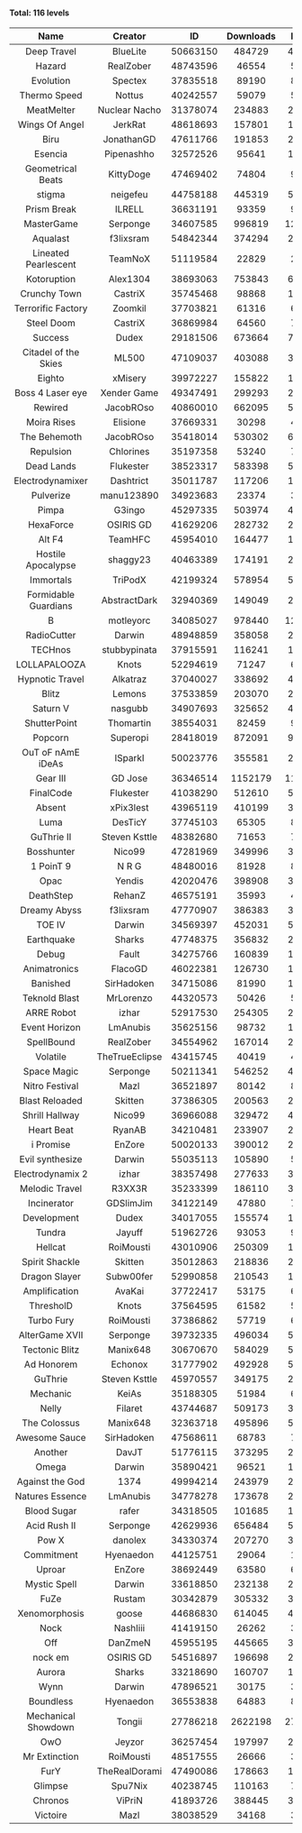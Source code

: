 #### Total: 116 levels

| Name | Creator | ID | Downloads | Likes |
|:---:|:---:|:---:|:---:|:---:|
| Deep Travel | BlueLite | 50663150 | 484729 | 43722
| Hazard | RealZober | 48743596 | 46554 | 5082
| Evolution | Spectex | 37835518 | 89190 | 8967
| Thermo Speed | Nottus | 40242557 | 59079 | 5508
| MeatMelter | Nuclear Nacho | 31378074 | 234883 | 24900
| Wings Of Angel | JerkRat | 48618693 | 157801 | 16628
| Biru | JonathanGD | 47611766 | 191853 | 27771
| Esencia | Pipenashho | 32572526 | 95641 | 11926
| Geometrical Beats | KittyDoge | 47469402 | 74804 | 9438
| stigma | neigefeu | 44758188 | 445319 | 51573
| Prism Break | ILRELL | 36631191 | 93359 | 9864
| MasterGame | Serponge | 34607585 | 996819 | 126894
| Aqualast | f3lixsram | 54842344 | 374294 | 24407
| Lineated Pearlescent | TeamNoX | 51119584 | 22829 | 2802
| Kotoruption | Alex1304 | 38693063 | 753843 | 67274
| Crunchy Town | CastriX | 35745468 | 98868 | 13713
| Terrorific Factory | Zoomkil | 37703821 | 61316 | 6225
| Steel Doom | CastriX | 36869984 | 64560 | 7874
| Success | Dudex | 29181506 | 673664 | 76989
| Citadel of the Skies | ML500 | 47109037 | 403088 | 32108
| Eighto | xMisery | 39972227 | 155822 | 13714
| Boss 4 Laser eye | Xender Game | 49347491 | 299293 | 26208
| Rewired | JacobROso | 40860010 | 662095 | 50764
| Moira Rises | Elisione | 37669331 | 30298 | 4562
| The Behemoth | JacobROso | 35418014 | 530302 | 62230
| Repulsion | Chlorines | 35197358 | 53240 | 7087
| Dead Lands | Flukester | 38523317 | 583398 | 59541
| Electrodynamixer | Dashtrict | 35011787 | 117206 | 16568
| Pulverize | manu123890 | 34923683 | 23374 | 3690
| Pimpa | G3ingo | 45297335 | 503974 | 41986
| HexaForce | OSIRIS GD | 41629206 | 282732 | 22248
| Alt F4 | TeamHFC | 45954010 | 164477 | 13695
| Hostile Apocalypse | shaggy23 | 40463389 | 174191 | 25594
| Immortals | TriPodX | 42199324 | 578954 | 51122
| Formidable Guardians | AbstractDark | 32940369 | 149049 | 21517
| B | motleyorc | 34085027 | 978440 | 120849
| RadioCutter | Darwin | 48948859 | 358058 | 25473
| TECHnos | stubbypinata | 37915591 | 116241 | 13316
| LOLLAPALOOZA | Knots | 52294619 | 71247 | 6447
| Hypnotic Travel | Alkatraz | 37040027 | 338692 | 47332
| Blitz | Lemons | 37533859 | 203070 | 24583
| Saturn V | nasgubb | 34907693 | 325652 | 40684
| ShutterPoint | Thomartin | 38554031 | 82459 | 9466
| Popcorn | Superopi | 28418019 | 872091 | 97557
| OuT oF nAmE iDeAs | ISparkI | 50023776 | 355581 | 27849
| Gear III | GD Jose | 36346514 | 1152179 | 118774
| FinalCode | Flukester | 41038290 | 512610 | 50634
| Absent | xPix3lest | 43965119 | 410199 | 31770
| Luma | DesTicY | 37745103 | 65305 | 8246
| GuThrie II | Steven Ksttle | 48382680 | 71653 | 7388
| Bosshunter | Nico99 | 47281969 | 349996 | 31528
| 1 PoinT 9 | N R G | 48480016 | 81928 | 8072
| Opac | Yendis | 42020476 | 398908 | 39286
| DeathStep | RehanZ | 46575191 | 35993 | 4036
| Dreamy Abyss | f3lixsram | 47770907 | 386383 | 30676
| TOE IV | Darwin | 34569397 | 452031 | 53438
| Earthquake  | Sharks | 47748375 | 356832 | 20598
| Debug | Fault | 34275766 | 160839 | 19891
| Animatronics | FlacoGD | 46022381 | 126730 | 13116
| Banished | SirHadoken | 34715086 | 81990 | 10412
| Teknold Blast | MrLorenzo | 44320573 | 50426 | 5047
| ARRE Robot | izhar | 52917530 | 254305 | 24630
| Event Horizon | LmAnubis | 35625156 | 98732 | 12044
| SpellBound | RealZober | 34554962 | 167014 | 22571
| Volatile | TheTrueEclipse | 43415745 | 40419 | 4105
| Space Magic | Serponge | 50211341 | 546252 | 45972
| Nitro Festival | Mazl | 36521897 | 80142 | 8510
| Blast Reloaded | Skitten | 37386305 | 200563 | 21891
| Shrill Hallway | Nico99 | 36966088 | 329472 | 43866
| Heart Beat | RyanAB | 34210481 | 233907 | 28910
| i Promise | EnZore | 50020133 | 390012 | 22652
| Evil synthesize | Darwin | 55035113 | 105890 | 5052
| Electrodynamix 2 | izhar | 38357498 | 277633 | 33028
| Melodic Travel | R3XX3R | 35233399 | 186110 | 31108
| Incinerator | GDSlimJim | 34122149 | 47880 | 7234
| Development | Dudex | 34017055 | 155574 | 17833
| Tundra | Jayuff | 51962726 | 93053 | 9096
| Hellcat | RoiMousti | 43010906 | 250309 | 18067
| Spirit Shackle | Skitten | 35012863 | 218836 | 29180
| Dragon Slayer | Subw00fer | 52990858 | 210543 | 16711
| Amplification | AvaKai | 37722417 | 53175 | 6447
| ThresholD | Knots | 37564595 | 61582 | 5391
| Turbo Fury | RoiMousti | 37386862 | 57719 | 6692
| AlterGame XVII | Serponge | 39732335 | 496034 | 52167
| Tectonic Blitz | Manix648 | 30670670 | 584029 | 59661
| Ad Honorem | Echonox | 31777902 | 492928 | 50554
| GuThrie | Steven Ksttle | 45970557 | 349175 | 26575
| Mechanic | KeiAs | 35188305 | 51984 | 6451
| Nelly | Filaret | 43744687 | 509173 | 35758
| The Colossus | Manix648 | 32363718 | 495896 | 52721
| Awesome Sauce | SirHadoken | 47568611 | 68783 | 7838
| Another | DavJT | 51776115 | 373295 | 28344
| Omega | Darwin | 35890421 | 96521 | 12030
| Against the God | 1374 | 49994214 | 243979 | 24625
| Natures Essence | LmAnubis | 34778278 | 173678 | 22700
| Blood Sugar | rafer | 34318505 | 101685 | 12877
| Acid Rush II | Serponge | 42629936 | 656484 | 55179
| Pow X | danolex | 34330374 | 207270 | 31149
| Commitment | Hyenaedon | 44125751 | 29064 | 1954
| Uproar | EnZore | 38692449 | 63580 | 6169
| Mystic Spell | Darwin | 33618850 | 232138 | 26300
| FuZe | Rustam | 30342879 | 305332 | 30848
| Xenomorphosis | goose | 44686830 | 614045 | 45193
| Nock | NashIiii | 41419150 | 26262 | 3075
| Off | DanZmeN | 45955195 | 445665 | 38343
| nock em | OSIRIS GD | 54516897 | 196698 | 21617
| Aurora | Sharks | 33218690 | 160707 | 16943
| Wynn | Darwin | 47896521 | 30175 | 3710
| Boundless | Hyenaedon | 36553838 | 64883 | 8157
| Mechanical Showdown | Tongii | 27786218 | 2622198 | 278043
| OwO | Jeyzor | 36257454 | 197997 | 21036
| Mr Extinction | RoiMousti | 48517555 | 26666 | 3013
| FurY | TheRealDorami | 47490086 | 178663 | 18776
| Glimpse | Spu7Nix | 40238745 | 110163 | 7662
| Chronos | ViPriN | 41893726 | 388445 | 34792
| Victoire | Mazl | 38038529 | 34168 | 3692
